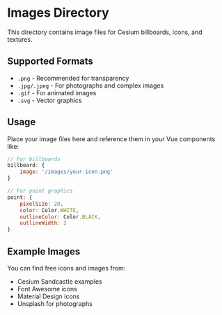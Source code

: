 # Images Directory

This directory contains image files for Cesium billboards, icons, and textures.

## Supported Formats
- `.png` - Recommended for transparency
- `.jpg/.jpeg` - For photographs and complex images
- `.gif` - For animated images
- `.svg` - Vector graphics

## Usage
Place your image files here and reference them in your Vue components like:

```javascript
// For billboards
billboard: {
    image: '/images/your-icon.png'
}

// For point graphics
point: {
    pixelSize: 20,
    color: Color.WHITE,
    outlineColor: Color.BLACK,
    outlineWidth: 2
}
```

## Example Images
You can find free icons and images from:
- Cesium Sandcastle examples
- Font Awesome icons  
- Material Design icons
- Unsplash for photographs
